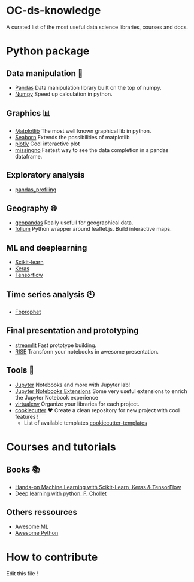 OC-ds-knowledge
==================
A curated list of the most useful data science libraries, courses and docs.


Python package
================

Data manipulation :panda_face:
-------------------------------
  * [Pandas](https://pandas.pydata.org/) Data manipulation library built on the top of numpy.
  * [Numpy](https://numpy.org/) Speed up calculation in python. 
  
Graphics :bar_chart:
---------------------
  * [Matplotlib](https://matplotlib.org/3.1.0/index.html) The most well known graphical lib in python.
  * [Seaborn](https://seaborn.pydata.org/) Extends the possibilities of matplotlib
  * [plotly](https://plotly.com/python/) Cool interactive plot
  * [missingno](https://github.com/ResidentMario/missingno) Fastest way to see the data completion in a pandas dataframe.
  
Exploratory analysis
----------------------
  * [pandas_profiling](https://github.com/pandas-profiling/pandas-profiling)
  
Geography :globe_with_meridians:
------------------------------------
  * [geopandas](https://geopandas.org/) Really usefull for geographical data.
  * [folium](https://python-visualization.github.io/folium/) Python wrapper around leaflet.js. Build interactive maps. 
  
ML and deeplearning
----------------------
  * [Scikit-learn](https://scikit-learn.org/stable/)
  * [Keras](https://keras.io/)
  * [Tensorflow](https://www.tensorflow.org/)

Time series analysis :clock10:
-------------------------------
  * [Fbprophet](https://facebook.github.io/prophet/docs/quick_start.html)


Final presentation and prototyping
------------------------------------
  * [streamlit](https://www.streamlit.io/) Fast prototype building.
  * [RISE](https://rise.readthedocs.io/en/stable/) Transform your notebooks in awesome presentation.
  
Tools :wrench:
--------------
  * [Jupyter](https://jupyter.org/) Notebooks and more with Jupyter lab!
  * [Jupyter Notebooks Extensions](https://github.com/ipython-contrib/jupyter_contrib_nbextensions) Some very useful extensions to enrich the Jupyter Notebook experience
  * [virtualenv](https://python-guide-pt-br.readthedocs.io/fr/latest/dev/virtualenvs.html) Organize your libraries for each project.
  * [cookiecutter](https://github.com/cookiecutter/cookiecutter) :heart: Create a clean repository for new project with cool features !
     *  List of available templates [cookiecutter-templates](http://cookiecutter-templates.sebastianruml.name/)

Courses and tutorials
======================
Books :books:
--------------
  * [Hands-on Machine Learning with Scikit-Learn, Keras & TensorFlow](https://www.amazon.fr/Hands-Machine-Learning-Scikit-Learn-TensorFlow-ebook/dp/B07XGF2G87/ref=sr_1_1?__mk_fr_FR=%C3%85M%C3%85%C5%BD%C3%95%C3%91&dchild=1&keywords=Hands-on+Machine+Learning+with+Scikit-Learn%2C+Keras+%26+TensorFlow&qid=1585234967&sr=8-1)
  * [Deep learning with python. F. Chollet](https://www.amazon.fr/Deep-Learning-Python-Francois-Chollet/dp/1617294438)

Others ressources
-------------------
  * [Awesome ML](https://github.com/josephmisiti/awesome-machine-learning)
  * [Awesome Python](https://github.com/vinta/awesome-python)

How to contribute
=====================

Edit this file !

